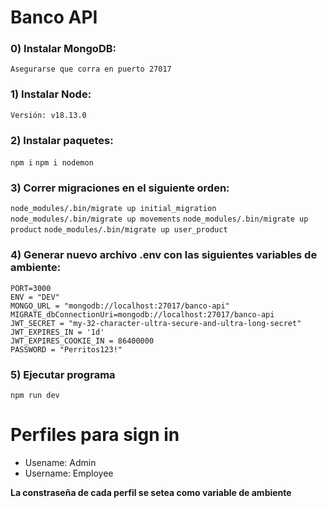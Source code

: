 # **Banco API**

### 0) Instalar MongoDB:

    Asegurarse que corra en puerto 27017

### 1) Instalar Node:

    Versión: v18.13.0

### 2) Instalar paquetes:

`npm i`
`npm i nodemon`

### 3) Correr migraciones en el siguiente orden:

`node_modules/.bin/migrate up initial_migration`
`node_modules/.bin/migrate up movements`
`node_modules/.bin/migrate up product`
`node_modules/.bin/migrate up user_product`

### 4) Generar nuevo archivo .env con las siguientes variables de ambiente:

    PORT=3000
    ENV = "DEV"
    MONGO_URL = "mongodb://localhost:27017/banco-api"
    MIGRATE_dbConnectionUri=mongodb://localhost:27017/banco-api
    JWT_SECRET = "my-32-character-ultra-secure-and-ultra-long-secret"
    JWT_EXPIRES_IN = '1d'
    JWT_EXPIRES_COOKIE_IN = 86400000
    PASSWORD = "Perritos123!"

### 5) Ejecutar programa

    npm run dev


# **Perfiles para sign in**

- Usename: Admin 
- Username: Employee

**La constraseña de cada perfil se setea como variable de ambiente**

